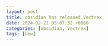 ```yaml
---
layout: post
title: obsidian has released Vectrex
date: 2024-02-21 05:07:32 +0000
categories: [obsidian, Vectrex]
tags: [new]
---
```


